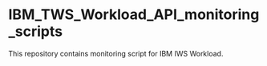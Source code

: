 # IBM_TWS_Workload_API_monitoring_scripts
This repository contains monitoring script for IBM IWS Workload.
